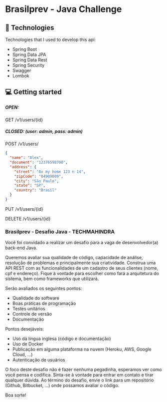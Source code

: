 # Brasilprev - Java Challenge


## 🚀 Technologies

Technologies that I used to develop this api:

- Spring Boot
- Spring Data JPA
- Spring Data Rest
- Spring Security
- Swagger
- Lombok

## 💻 Getting started

##### OPEN:

GET /v1/users/{id}

##### CLOSED: (user: admin, pass: admin)

POST /v1/users/
```json
{
  "name": "Alex",
  "document": "12376598700",
  "address": {
    "street": "Av my home 123 n 14",
    "zipCode": "04909009",
    "city": "São Paulo",
    "state": "SP",
    "country": "Brasil"
  }
}
```

PUT /v1/users/{id}

DELETE /v1/users/{id}




### Brasilprev - Desafio Java - TECHMAHINDRA 

Você foi convidado a realizar um desafio para a vaga de desenvolvedor(a) back-end Java.

Queremos avaliar sua qualidade de código, capacidade de análise, resolução de
problemas e principalmente sua criatividade.
Construa uma API REST com as funcionalidades de um cadastro de seus clientes (nome,
cpf e endereço).
Fique à vontade para escolher como fará a arquitetura do sistema, bem como
frameworks que utilizará.

Serão avaliados os seguintes pontos:

* Qualidade do software
* Boas práticas de programação
* Testes unitários
* Controle de versão
* Documentação

Pontos desejáveis:
* Uso da língua inglesa (código e documentação)
* Uso de Docker
* Publicação em alguma plataforma na nuvem (Heroku, AWS, Google Cloud, ...)
* Autenticação de usuários

O foco deste desafio não é fazer nenhuma pegadinha, esperamos ver como você pensa
e codifica. Sinta-se à vontade para entrar em contato e tirar qualquer dúvida.
Ao término do desafio, envie o link para um repositório (Github, Bitbucket, ...) onde
possamos avaliar o código.

Boa sorte! 
